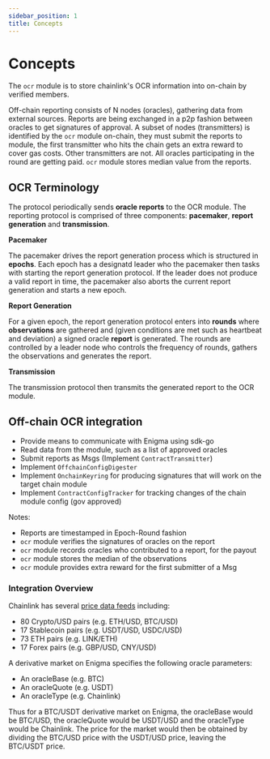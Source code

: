 ```yaml
---
sidebar_position: 1
title: Concepts
---
```


# Concepts

The `ocr` module is to store chainlink's OCR information into on-chain by verified members.

Off-chain reporting consists of N nodes (oracles), gathering data from external sources. Reports are being exchanged in a p2p fashion between oracles to get signatures of approval. A subset of nodes (transmitters) is identified by the `ocr` module on-chain, they must submit the reports to module, the first transmitter who hits the chain gets an extra reward to cover gas costs. Other transmitters are not. All oracles participating in the round are getting paid. `ocr` module stores median value from the reports.

## OCR Terminology

The protocol periodically sends **oracle reports** to the OCR module. The reporting protocol is comprised of three components: **pacemaker**, **report generation** and **transmission**. 

**Pacemaker**

The pacemaker drives the report generation process which is structured in **epochs**. Each epoch has a designatd leader who the pacemaker then tasks with starting the report generation protocol. If the leader does not produce a valid report in time, the pacemaker also aborts the current report generation and starts a new epoch. 

**Report Generation**

For a given epoch, the report generation protocol enters into **rounds** where **observations** are gathered and (given conditions are met such as heartbeat and deviation) a signed oracle **report** is generated. The rounds are controlled by a leader node who controls the frequency of rounds, gathers the observations and generates the report. 

**Transmission**

The transmission protocol then transmits the generated report to the OCR module.

## Off-chain OCR integration

- Provide means to communicate with Enigma using sdk-go
- Read data from the module, such as a list of approved oracles
- Submit reports as Msgs (Implement `ContractTransmitter`)
- Implement `OffchainConfigDigester`
- Implement `OnchainKeyring` for producing signatures that will work on the target chain module
- Implement `ContractConfigTracker` for tracking changes of the chain module config (gov approved)

Notes:

- Reports are timestamped in Epoch-Round fashion
- `ocr` module verifies the signatures of oracles on the report
- `ocr` module records oracles who contributed to a report, for the payout
- `ocr` module stores the median of the observations
- `ocr` module provides extra reward for the first submitter of a Msg

### Integration Overview

Chainlink has several [price data feeds](https://data.chain.link/ethereum/mainnet/stablecoins) including:

- 80 Crypto/USD pairs (e.g. ETH/USD, BTC/USD)
- 17 Stablecoin pairs (e.g. USDT/USD, USDC/USD)
- 73 ETH pairs (e.g. LINK/ETH)
- 17 Forex pairs (e.g. GBP/USD, CNY/USD)

A derivative market on Enigma specifies the following oracle parameters:

- An oracleBase (e.g. BTC)
- An oracleQuote (e.g. USDT)
- An oracleType (e.g. Chainlink)

Thus for a BTC/USDT derivative market on Enigma, the oracleBase would be BTC/USD, the oracleQuote would be USDT/USD and the oracleType would be Chainlink. The price for the market would then be obtained by dividing the BTC/USD price with the USDT/USD price, leaving the BTC/USDT price.

